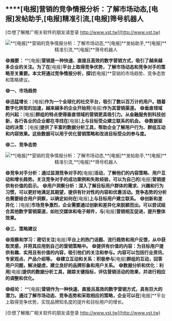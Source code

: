 ## ****[电报]**营销的竞争情报分析：了解市场动态,**[电报]**发帖助手,**[电报]**精准引流,**[电报]**筛号机器人**

[😍想了解推广相关软件的朋友请登录 http://www.vst.tw](http://www.vst.tw)

 <center><img src="https://vst.tw/MP4/tuiguang/png/6.png" alt="**[电报]**营销的竞争情报分析：了解市场动态,**[电报]**发帖助手,**[电报]**精准引流,**[电报]**筛号机器人"></center>

**😄摘要：**
**[电报]**营销是一种快速、直接且高效的数字营销方式，吸引了越来越多企业的关注。为了在**[电报]**平台上取得竞争优势，了解市场动态和竞争对手的策略至关重要。本文将通过竞争情报分析，探讨**[电报]**营销的市场趋势、竞争态势和策略建议。

**😄一、市场趋势**

**😄迅猛增长：**[电报]**作为一个全球化的社交平台，吸引了数以百万计的用户。随着数字化转型的加速，越来越多的企业开始将**[电报]**作为其营销渠道。**
**😄垂直领域的兴起：**[电报]**群组的特点使得垂直领域的营销更具吸引力。从金融服务到科技创新，各行各业的企业都在寻找在**[电报]**上与目标受众建立联系的机会。**
**😄数据驱动的决策：**[电报]**提供了丰富的数据分析工具，帮助企业了解用户行为、群组互动和内容效果。这些数据可以用于优化营销策略和改进目标受众的参与度。**

**😄二、竞争态势**

 <center><img src="https://vst.tw/MP4/tuiguang/png/4.png" alt="**[电报]**营销的竞争情报分析：了解市场动态,**[电报]**发帖助手,**[电报]**精准引流,**[电报]**筛号机器人"></center>

**😄竞争对手分析：通过监测竞争对手的**[电报]**活动，了解他们的内容策略、用户互动和增长趋势。关注竞争对手的成功案例和失败经验，可以为自己的**[电报]**营销提供有价值的启示。**
**😄用户洞察分析：深入了解目标用户群体的需求、兴趣和行为习惯，可以更好地满足其期望，提供有针对性的内容和优惠活动。竞争态势的分析也需要结合用户洞察，以确定如何在**[电报]**上与目标用户建立联系。**
**😄创新和差异化：**[电报]**市场竞争激烈，企业需要通过创新和差异化来脱颖而出。可以尝试结合其他数字营销渠道，如社交媒体和电子邮件，与**[电报]**营销相互促进，提升整体效果。**

**😄三、策略建议**

**😄观察和学习：密切关注**[电报]**平台上的热门话题、流行趋势和用户反馈，从中获取灵感，并将其应用到自己的营销策略中。**
**😄提供有价值的内容：为目标用户提供有趣、实用且有价值的内容，吸引他们的关注和参与。内容可以包括行业资讯、专家观点、产品介绍等。**
**😄建立互动和关系：积极参与**[电报]**群组的互动，回答用户问题，解决疑虑，建立良好的品牌形象和用户关系。**
**😄数据分析和优化：利用**[电报]**提供的数据分析工具，跟踪关键指标，评估营销活动的效果，并进行相应的调整和优化。**

**😄结论：**
**[电报]**营销作为一种快速、直接且高效的数字营销方式，具有巨大的潜力。通过了解市场动态、竞争态势和采取相应的策略，企业可以在**[电报]**平台上取得竞争优势，实现品牌知名度的提升和目标用户的增长。

[😍想了解推广相关软件的朋友请登录 http://www.vst.tw](http://www.vst.tw)



